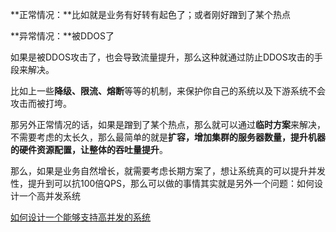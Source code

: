**正常情况：**比如就是业务有好转有起色了；或者刚好蹭到了某个热点 

**异常情况：**被DDOS了  

如果是被DDOS攻击了，也会导致流量提升，那么这种就通过防止DDOS攻击的手段来解决。  

比如上一些**降级、限流、熔断**等等的机制，来保护你自己的系统以及下游系统不会攻击而被打垮。 

那另外正常情况的话，如果是蹭到了某个热点，那么就可以通过**临时方案**来解决，不需要考虑的太长久，那么最简单的就是**扩容，增加集群的服务器数量，提升机器的硬件资源配置，让整体的吞吐量提升**。  

那么，如果是业务自然增长，就需要考虑长期方案了，想让系统真的可以提升并发性，提升到可以抗100倍QPS，那么可以做的事情其实就是另外一个问题：如何设计一个高并发系统 

[如何设计一个能够支持高并发的系统](./如何设计一个能够支持高并发的系统.md)